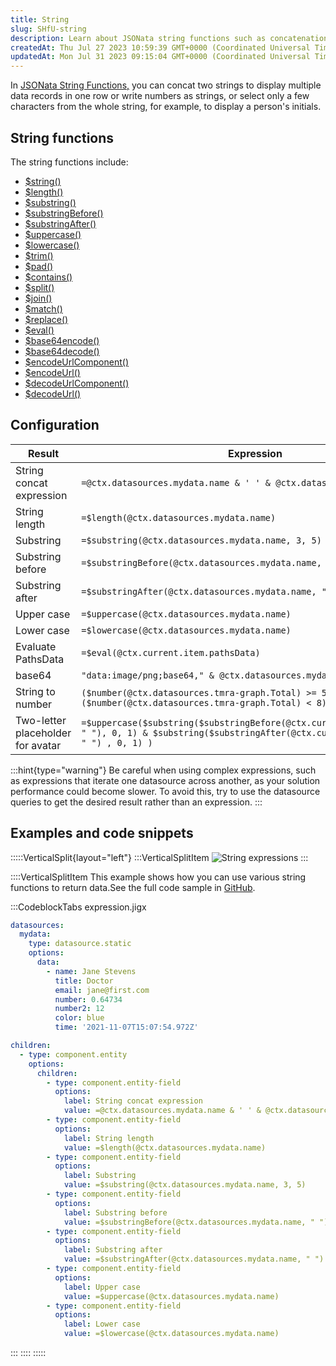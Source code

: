 ```yaml
---
title: String
slug: SHfU-string
description: Learn about JSONata string functions such as concatenation, length determination, substring extraction, case conversion, whitespace trimming, and more. Discover practical examples and code snippets to understand how to use these powerful string operations
createdAt: Thu Jul 27 2023 10:59:39 GMT+0000 (Coordinated Universal Time)
updatedAt: Mon Jul 31 2023 09:15:04 GMT+0000 (Coordinated Universal Time)
---
```


In <a href="https://docs.jsonata.org/string-functions" target="_blank">JSONata String Functions,</a> you can concat two strings to display multiple data records in one row or write numbers as strings, or select only a few characters from the whole string, for example, to display a person's initials.

## String functions

The string functions include:

- [$string()](https://docs.jsonata.org/string-functions#string)
- [$length()](https://docs.jsonata.org/string-functions#length)
- [$substring()](https://docs.jsonata.org/string-functions#substring)
- [$substringBefore()](https://docs.jsonata.org/string-functions#substringbefore)
- [$substringAfter()](https://docs.jsonata.org/string-functions#substringafter)
- [$uppercase()](https://docs.jsonata.org/string-functions#uppercase)
- [$lowercase()](https://docs.jsonata.org/string-functions#lowercase)
- [$trim()](https://docs.jsonata.org/string-functions#trim)
- [$pad()](https://docs.jsonata.org/string-functions#pad)
- [$contains()](https://docs.jsonata.org/string-functions#contains)
- [$split()](https://docs.jsonata.org/string-functions#split)
- [$join()](https://docs.jsonata.org/string-functions#join)
- [$match()](https://docs.jsonata.org/string-functions#match)
- [$replace()](https://docs.jsonata.org/string-functions#replace)
- [$eval()](https://docs.jsonata.org/string-functions#eval)
- [$base64encode()](https://docs.jsonata.org/string-functions#base64encode)
- [$base64decode()](https://docs.jsonata.org/string-functions#base64decode)
- [$encodeUrlComponent()](https://docs.jsonata.org/string-functions#encodeurlcomponent)
- [$encodeUrl()](https://docs.jsonata.org/string-functions#encodeurl)
- [$decodeUrlComponent()](https://docs.jsonata.org/string-functions#decodeurlcomponent)
- [$decodeUrl()](https://docs.jsonata.org/string-functions#decodeurl)

## Configuration

| **Result**                        | **Expression**                                                                                                                                             |
| --------------------------------- | ---------------------------------------------------------------------------------------------------------------------------------------------------------- |
| String concat expression          | `=@ctx.datasources.mydata.name & ' ' & @ctx.datasources.mydata.title`                                                                                      |
| String length                     | `=$length(@ctx.datasources.mydata.name)`                                                                                                                   |
| Substring                         | `=$substring(@ctx.datasources.mydata.name, 3, 5)`                                                                                                          |
| Substring before                  | `=$substringBefore(@ctx.datasources.mydata.name, " ")`                                                                                                     |
| Substring after                   | `=$substringAfter(@ctx.datasources.mydata.name, " ")`                                                                                                      |
| Upper case                        | `=$uppercase(@ctx.datasources.mydata.name)`                                                                                                                |
| Lower case                        | `=$lowercase(@ctx.datasources.mydata.name)`                                                                                                                |
| Evaluate PathsData                | `=$eval(@ctx.current.item.pathsData)`                                                                                                                      |
| base64                            | `"data:image/png;base64," & @ctx.datasources.mydata.data`                                                                                                  |
| String to number                  | `($number(@ctx.datasources.tmra-graph.Total) >= 5)`<br />`($number(@ctx.datasources.tmra-graph.Total) < 8) ? true : false`                                 |
| Two-letter placeholder for avatar | `=$uppercase($substring($substringBefore(@ctx.current.item.firstName, " "), 0, 1) & $substring($substringAfter(@ctx.current.item.lastName, " ") , 0, 1) )` |

:::hint{type="warning"}
Be careful when using complex expressions, such as expressions that iterate one datasource across another, as your solution performance could become slower. To avoid this, try to use the datasource queries to get the desired result rather than an expression.
:::

## Examples and code snippets 

:::::VerticalSplit{layout="left"}
:::VerticalSplitItem
![String expressions](https://archbee-image-uploads.s3.amazonaws.com/x7vdIDH6-ScTprfmi2XXX/0ZtwGqI1_Axa_fo3SqwC4_img6601iphone13blueportrait.png "String expressions")
:::

::::VerticalSplitItem
This example shows how you can use various string functions to return data.See the full code sample in <a href="https://github.com/jigx-com/jigx-samples/blob/main/quickstart/jigx-samples/jigs/guide-expressions/static-data/expression.jigx" target="_blank">GitHub</a>.

:::CodeblockTabs
expression.jigx

```yaml
datasources:
  mydata: 
    type: datasource.static
    options:
      data:
        - name: Jane Stevens
          title: Doctor
          email: jane@first.com
          number: 0.64734
          number2: 12
          color: blue
          time: '2021-11-07T15:07:54.972Z'

children:
  - type: component.entity
    options:
      children:
        - type: component.entity-field
          options:
            label: String concat expression
            value: =@ctx.datasources.mydata.name & ' ' & @ctx.datasources.mydata.title
        - type: component.entity-field
          options:
            label: String length
            value: =$length(@ctx.datasources.mydata.name)
        - type: component.entity-field
          options:
            label: Substring
            value: =$substring(@ctx.datasources.mydata.name, 3, 5)
        - type: component.entity-field
          options:
            label: Substring before
            value: =$substringBefore(@ctx.datasources.mydata.name, " ")
        - type: component.entity-field
          options:
            label: Substring after
            value: =$substringAfter(@ctx.datasources.mydata.name, " ")
        - type: component.entity-field
          options:
            label: Upper case
            value: =$uppercase(@ctx.datasources.mydata.name)
        - type: component.entity-field
          options:
            label: Lower case
            value: =$lowercase(@ctx.datasources.mydata.name)
```
:::
::::
:::::


